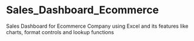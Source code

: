 # Sales_Dashboard_Ecommerce
Sales Dashboard for Ecommerce Company using Excel and its features like charts, format controls and lookup functions 
